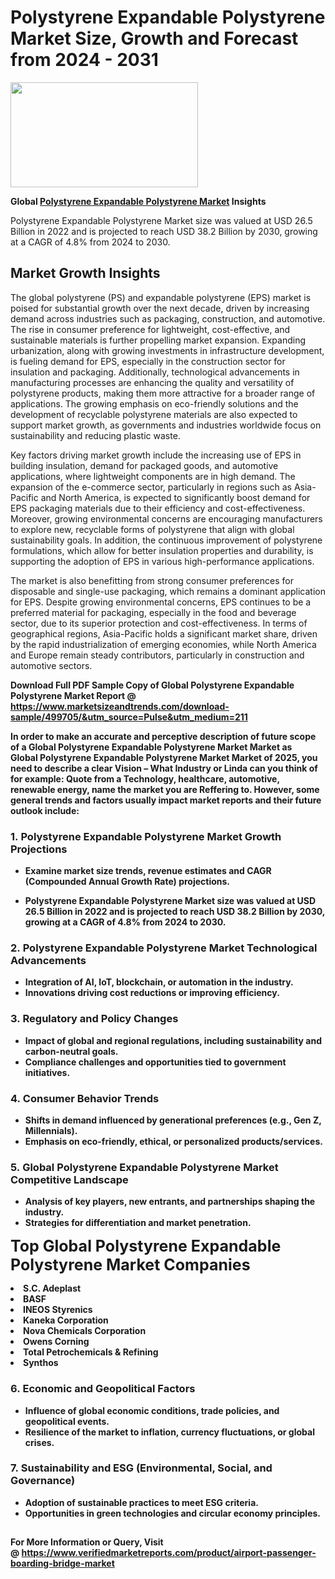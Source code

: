 <H1>Polystyrene Expandable Polystyrene Market Size, Growth and Forecast from 2024 - 2031</H1><img class="aligncenter size-medium wp-image-584254" src="https://thirdeyenews.in/wp-content/uploads/2024/09/Global-Market-Research-300x168.jpeg" alt="" width="300" height="168" /><p><strong>Global&nbsp;<a href="https://www.marketsizeandtrends.com/download-sample/499705/&amp;utm_source=Pulse&amp;utm_medium=211">Polystyrene Expandable Polystyrene Market</a> Insights</strong></p><p>Polystyrene Expandable Polystyrene Market size was valued at USD 26.5 Billion in 2022 and is projected to reach USD 38.2 Billion by 2030, growing at a CAGR of 4.8% from 2024 to 2030.</p><p><h2>Market Growth Insights</h2> <p>The global polystyrene (PS) and expandable polystyrene (EPS) market is poised for substantial growth over the next decade, driven by increasing demand across industries such as packaging, construction, and automotive. The rise in consumer preference for lightweight, cost-effective, and sustainable materials is further propelling market expansion. Expanding urbanization, along with growing investments in infrastructure development, is fueling demand for EPS, especially in the construction sector for insulation and packaging. Additionally, technological advancements in manufacturing processes are enhancing the quality and versatility of polystyrene products, making them more attractive for a broader range of applications. The growing emphasis on eco-friendly solutions and the development of recyclable polystyrene materials are also expected to support market growth, as governments and industries worldwide focus on sustainability and reducing plastic waste.</p> <p><strong></strong></p> <p>Key factors driving market growth include the increasing use of EPS in building insulation, demand for packaged goods, and automotive applications, where lightweight components are in high demand. The expansion of the e-commerce sector, particularly in regions such as Asia-Pacific and North America, is expected to significantly boost demand for EPS packaging materials due to their efficiency and cost-effectiveness. Moreover, growing environmental concerns are encouraging manufacturers to explore new, recyclable forms of polystyrene that align with global sustainability goals. In addition, the continuous improvement of polystyrene formulations, which allow for better insulation properties and durability, is supporting the adoption of EPS in various high-performance applications.</p> <p>The market is also benefitting from strong consumer preferences for disposable and single-use packaging, which remains a dominant application for EPS. Despite growing environmental concerns, EPS continues to be a preferred material for packaging, especially in the food and beverage sector, due to its superior protection and cost-effectiveness. In terms of geographical regions, Asia-Pacific holds a significant market share, driven by the rapid industrialization of emerging economies, while North America and Europe remain steady contributors, particularly in construction and automotive sectors.</p> <p><strong></p><p><span class=""><strong>Download Full PDF Sample Copy of Global Polystyrene Expandable Polystyrene Market Report</strong> @ <a href="https://www.marketsizeandtrends.com/download-sample/499705/&amp;utm_source=Pulse&amp;utm_medium=211" target="_blank">https://www.marketsizeandtrends.com/download-sample/499705/&amp;utm_source=Pulse&amp;utm_medium=211</a></span></p><p>In order to make an accurate and perceptive description of future scope of a Global&nbsp;Polystyrene Expandable Polystyrene Market Market as Global&nbsp;Polystyrene Expandable Polystyrene Market Market of 2025, you need to describe a clear Vision &ndash; What Industry or Linda can you think of for example: Quote from a Technology, healthcare, automotive, renewable energy, name the market you are Reffering to. However, some general trends and factors usually impact market reports and their future outlook include:</p><h3>1.&nbsp;<strong>Polystyrene Expandable Polystyrene Market Growth Projections</strong></h3><ul><li>Examine market size trends, revenue estimates and CAGR (Compounded Annual Growth Rate) projections.</li><li><p>Polystyrene Expandable Polystyrene Market size was valued at USD 26.5 Billion in 2022 and is projected to reach USD 38.2 Billion by 2030, growing at a CAGR of 4.8% from 2024 to 2030.</p></li></ul><h3>2.&nbsp;<strong>Polystyrene Expandable Polystyrene Market Technological Advancements</strong></h3><ul><li>Integration of AI, IoT, blockchain, or automation in the industry.</li><li>Innovations driving cost reductions or improving efficiency.</li></ul><h3>3.&nbsp;<strong>Regulatory and Policy Changes</strong></h3><ul><li>Impact of global and regional regulations, including sustainability and carbon-neutral goals.</li><li>Compliance challenges and opportunities tied to government initiatives.</li></ul><h3>4.&nbsp;<strong>Consumer Behavior Trends</strong></h3><ul><li>Shifts in demand influenced by generational preferences (e.g., Gen Z, Millennials).</li><li>Emphasis on eco-friendly, ethical, or personalized products/services.</li></ul><h3>5.&nbsp;<strong>Global Polystyrene Expandable Polystyrene Market Competitive Landscape</strong></h3><ul><li>Analysis of key players, new entrants, and partnerships shaping the industry.</li><li>Strategies for differentiation and market penetration.</li></ul><p data-pm-slice="1 1 []"><span style="color: inherit; font-family: inherit; font-size: 25px;">Top Global Polystyrene Expandable Polystyrene Market Companies</span></p><div class="" data-test-id=""><p><li>S.C. Adeplast</li><li> BASF</li><li> INEOS Styrenics</li><li> Kaneka Corporation</li><li> Nova Chemicals Corporation</li><li> Owens Corning</li><li> Total Petrochemicals & Refining</li><li> Synthos</li></p></div><h3>6.&nbsp;<strong>Economic and Geopolitical Factors</strong></h3><ul><li>Influence of global economic conditions, trade policies, and geopolitical events.</li><li>Resilience of the market to inflation, currency fluctuations, or global crises.</li></ul><h3>7.&nbsp;<strong>Sustainability and ESG (Environmental, Social, and Governance)</strong></h3><ul><li>Adoption of sustainable practices to meet ESG criteria.</li><li>Opportunities in green technologies and circular economy principles.</li></ul><h2><strong style="font-size: 14px;">For More Information or Query, Visit @&nbsp;</strong><a style="background-color: #ffffff; font-size: 14px;" href="https://www.marketsizeandtrends.com/report/polystyrene-expandable-polystyrene-market/" target="_blank">https://www.verifiedmarketreports.com/product/airport-passenger-boarding-bridge-market</a></h2>
